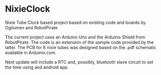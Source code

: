 # NixieClock
Nixie Tube Clock based project based on existing code and boards by Ogilumen and RobotPirate

The current project uses an Arduino Uno and the Arduinix Shield from RobotPirate. The code is an extension of the sample code
provided by the latter. The PCB for 6 nixie tubes was designed based on the .pdf schematic available in Arduinix.com.

Next update will include a RTC and, possibly, bluetooth slave circuit to set the time using and android app.
